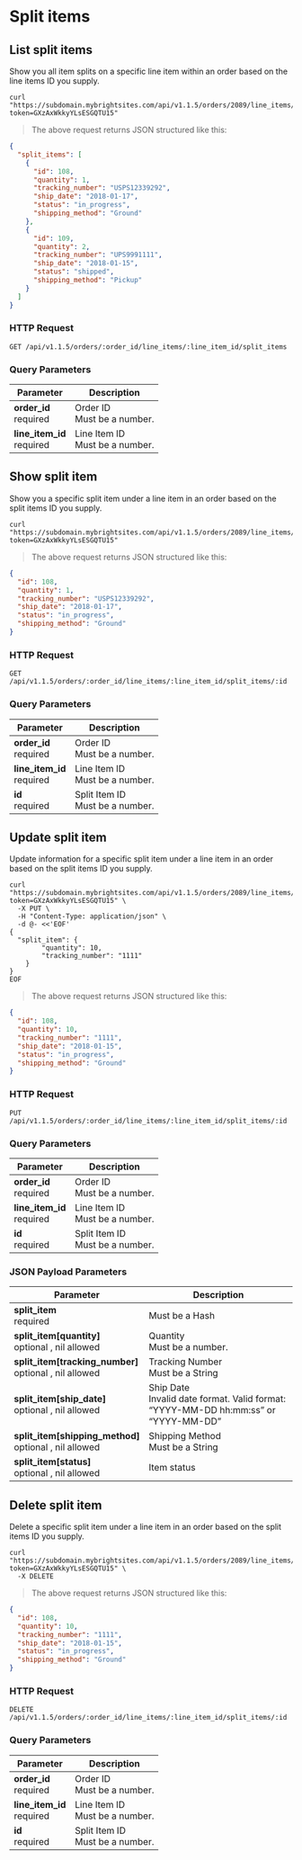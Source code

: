 #  Split items

## List split items

Show you all item splits on a specific line item within an order based on the line items ID you supply.

```shell
curl "https://subdomain.mybrightsites.com/api/v1.1.5/orders/2089/line_items/25135/split_items?token=GXzAxWkkyYLsESGQTU15"
```

> The above request returns JSON structured like this:

```json
{
  "split_items": [
    {
      "id": 108,
      "quantity": 1,
      "tracking_number": "USPS12339292",
      "ship_date": "2018-01-17",
      "status": "in_progress",
      "shipping_method": "Ground"
    },
    {
      "id": 109,
      "quantity": 2,
      "tracking_number": "UPS9991111",
      "ship_date": "2018-01-15",
      "status": "shipped",
      "shipping_method": "Pickup"
    }
  ]
}
```

### HTTP Request

`GET /api/v1.1.5/orders/:order_id/line_items/:line_item_id/split_items`

### Query Parameters

Parameter | Description
--------- | -----------
<div><strong>order_id </strong></div><div> required </div> | <div>Order ID</div><div> Must be a number. </div>
<div><strong>line_item_id </strong></div><div> required </div> | <div>Line Item ID</div><div> Must be a number. </div>


## Show split item

Show you a specific split item under a line item in an order based on the split items ID you supply.

```shell
curl "https://subdomain.mybrightsites.com/api/v1.1.5/orders/2089/line_items/25135/split_items/108?token=GXzAxWkkyYLsESGQTU15"
```

> The above request returns JSON structured like this:

```json
{
  "id": 108,
  "quantity": 1,
  "tracking_number": "USPS12339292",
  "ship_date": "2018-01-17",
  "status": "in_progress",
  "shipping_method": "Ground"
}
```

### HTTP Request

`GET /api/v1.1.5/orders/:order_id/line_items/:line_item_id/split_items/:id`

### Query Parameters

Parameter | Description
--------- | -----------
<div><strong>order_id </strong></div><div> required </div> | <div>Order ID</div><div> Must be a number. </div>
<div><strong>line_item_id </strong></div><div> required </div> | <div>Line Item ID</div><div> Must be a number. </div>
<div><strong>id </strong></div><div> required </div> | <div>Split Item ID</div><div> Must be a number. </div>


## Update split item

Update information for a specific split item under a line item in an order based on the split items ID you supply.

```shell
curl "https://subdomain.mybrightsites.com/api/v1.1.5/orders/2089/line_items/25135/split_items/108?token=GXzAxWkkyYLsESGQTU15" \
  -X PUT \
  -H "Content-Type: application/json" \
  -d @- <<'EOF'
{
  "split_item": {
  		"quantity": 10,
  		"tracking_number": "1111"
  	}
}
EOF
```

> The above request returns JSON structured like this:

```json
{
  "id": 108,
  "quantity": 10,
  "tracking_number": "1111",
  "ship_date": "2018-01-15",
  "status": "in_progress",
  "shipping_method": "Ground"
}
```

### HTTP Request

`PUT /api/v1.1.5/orders/:order_id/line_items/:line_item_id/split_items/:id`

### Query Parameters

Parameter | Description
--------- | -----------
<div><strong>order_id </strong></div><div> required </div> | <div>Order ID</div><div> Must be a number. </div>
<div><strong>line_item_id </strong></div><div> required </div> | <div>Line Item ID</div><div> Must be a number. </div>
<div><strong>id </strong></div><div> required </div> | <div>Split Item ID</div><div> Must be a number. </div>


### JSON Payload Parameters

Parameter | Description
--------- | -----------
<div><strong>split_item </strong></div><div> required </div> | <div> Must be a Hash </div>
<div><strong>split_item[quantity] </strong></div><div> optional , nil allowed </div> | <div>Quantity</div><div> Must be a number. </div>
<div><strong>split_item[tracking_number] </strong></div><div> optional , nil allowed </div> | <div>Tracking Number</div><div> Must be a String </div>
<div><strong>split_item[ship_date] </strong></div><div> optional , nil allowed </div> | <div>Ship Date</div><div> Invalid date format. Valid format: “YYYY-MM-DD hh:mm:ss” or “YYYY-MM-DD” </div>
<div><strong>split_item[shipping_method] </strong></div><div> optional , nil allowed </div> | <div>Shipping Method</div><div> Must be a String </div>
<div><strong>split_item[status] </strong></div><div> optional , nil allowed </div> | <div>Item status</div>


## Delete split item

Delete a specific split item under a line item in an order based on the split items ID you supply.

```shell
curl "https://subdomain.mybrightsites.com/api/v1.1.5/orders/2089/line_items/25135/split_items/108?token=GXzAxWkkyYLsESGQTU15" \
  -X DELETE
```

> The above request returns JSON structured like this:

```json
{
  "id": 108,
  "quantity": 10,
  "tracking_number": "1111",
  "ship_date": "2018-01-15",
  "status": "in_progress",
  "shipping_method": "Ground"
}
```

### HTTP Request

`DELETE /api/v1.1.5/orders/:order_id/line_items/:line_item_id/split_items/:id`

### Query Parameters

Parameter | Description
--------- | -----------
<div><strong>order_id </strong></div><div> required </div> | <div>Order ID</div><div> Must be a number. </div>
<div><strong>line_item_id </strong></div><div> required </div> | <div>Line Item ID</div><div> Must be a number. </div>
<div><strong>id </strong></div><div> required </div> | <div>Split Item ID</div><div> Must be a number. </div>
